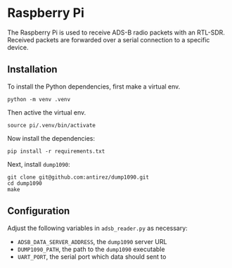 # Raspberry Pi
The Raspberry Pi is used to receive ADS-B radio packets with an RTL-SDR.
Received packets are forwarded over a serial connection to a specific device.

## Installation
To install the Python dependencies, first make a virtual env.
```
python -m venv .venv
```
Then active the virtual env.
```
source pi/.venv/bin/activate
```
Now install the dependencies:
```
pip install -r requirements.txt
```

Next, install `dump1090`:
```
git clone git@github.com:antirez/dump1090.git 
cd dump1090
make
```

## Configuration
Adjust the following variables in `adsb_reader.py` as necessary:

- `ADSB_DATA_SERVER_ADDRESS`, the `dump1090` server URL
- `DUMP1090_PATH`, the path to the `dump1090` executable
- `UART_PORT`, the serial port which data should sent to
